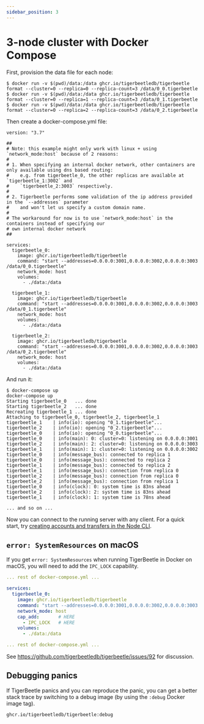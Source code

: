 ```yaml
---
sidebar_position: 3
---
```


# 3-node cluster with Docker Compose

First, provision the data file for each node:

```
$ docker run -v $(pwd)/data:/data ghcr.io/tigerbeetledb/tigerbeetle format --cluster=0 --replica=0 --replica-count=3 /data/0_0.tigerbeetle
$ docker run -v $(pwd)/data:/data ghcr.io/tigerbeetledb/tigerbeetle format --cluster=0 --replica=1 --replica-count=3 /data/0_1.tigerbeetle
$ docker run -v $(pwd)/data:/data ghcr.io/tigerbeetledb/tigerbeetle format --cluster=0 --replica=2 --replica-count=3 /data/0_2.tigerbeetle
```

Then create a docker-compose.yml file:

```docker-compose
version: "3.7"

##
# Note: this example might only work with linux + using `network_mode:host` because of 2 reasons:
#
# 1. When specifying an internal docker network, other containers are only available using dns based routing:
#    e.g. from tigerbeetle_0, the other replicas are available at `tigerbeetle_1:3002` and
#    `tigerbeetle_2:3003` respectively.
#
# 2. Tigerbeetle performs some validation of the ip address provided in the `--addresses` parameter
#    and won't let us specify a custom domain name.
#
# The workaround for now is to use `network_mode:host` in the containers instead of specifying our
# own internal docker network
##

services:
  tigerbeetle_0:
    image: ghcr.io/tigerbeetledb/tigerbeetle
    command: "start --addresses=0.0.0.0:3001,0.0.0.0:3002,0.0.0.0:3003 /data/0_0.tigerbeetle"
    network_mode: host
    volumes:
      - ./data:/data

  tigerbeetle_1:
    image: ghcr.io/tigerbeetledb/tigerbeetle
    command: "start --addresses=0.0.0.0:3001,0.0.0.0:3002,0.0.0.0:3003 /data/0_1.tigerbeetle"
    network_mode: host
    volumes:
      - ./data:/data

  tigerbeetle_2:
    image: ghcr.io/tigerbeetledb/tigerbeetle
    command: "start --addresses=0.0.0.0:3001,0.0.0.0:3002,0.0.0.0:3003 /data/0_2.tigerbeetle"
    network_mode: host
    volumes:
      - ./data:/data
```

And run it:

```
$ docker-compose up
docker-compose up
Starting tigerbeetle_0   ... done
Starting tigerbeetle_2   ... done
Recreating tigerbeetle_1 ... done
Attaching to tigerbeetle_0, tigerbeetle_2, tigerbeetle_1
tigerbeetle_1    | info(io): opening "0_1.tigerbeetle"...
tigerbeetle_2    | info(io): opening "0_2.tigerbeetle"...
tigerbeetle_0    | info(io): opening "0_0.tigerbeetle"...
tigerbeetle_0    | info(main): 0: cluster=0: listening on 0.0.0.0:3001
tigerbeetle_2    | info(main): 2: cluster=0: listening on 0.0.0.0:3003
tigerbeetle_1    | info(main): 1: cluster=0: listening on 0.0.0.0:3002
tigerbeetle_0    | info(message_bus): connected to replica 1
tigerbeetle_0    | info(message_bus): connected to replica 2
tigerbeetle_1    | info(message_bus): connected to replica 2
tigerbeetle_1    | info(message_bus): connection from replica 0
tigerbeetle_2    | info(message_bus): connection from replica 0
tigerbeetle_2    | info(message_bus): connection from replica 1
tigerbeetle_0    | info(clock): 0: system time is 83ns ahead
tigerbeetle_2    | info(clock): 2: system time is 83ns ahead
tigerbeetle_1    | info(clock): 1: system time is 78ns ahead

... and so on ...
```


Now you can connect to the running server with any client. For a quick
start, try [creating accounts and transfers in the Node
CLI](../usage/node-cli).

## `error: SystemResources` on macOS

If you get `error: SystemResources` when running TigerBeetle in Docker
on macOS, you will need to add the `IPC_LOCK` capability.

```yaml
... rest of docker-compose.yml ...

services:
  tigerbeetle_0:
    image: ghcr.io/tigerbeetledb/tigerbeetle
    command: "start --addresses=0.0.0.0:3001,0.0.0.0:3002,0.0.0.0:3003 /data/0_0.tigerbeetle"
    network_mode: host
    cap_add:       # HERE
      - IPC_LOCK   # HERE
    volumes:
      - ./data:/data

... rest of docker-compose.yml ...
```

See https://github.com/tigerbeetledb/tigerbeetle/issues/92 for discussion.

## Debugging panics

If TigerBeetle panics and you can reproduce the panic, you can get a
better stack trace by switching to a debug image (by using the `:debug`
Docker image tag).

```bash
ghcr.io/tigerbeetledb/tigerbeetle:debug
```